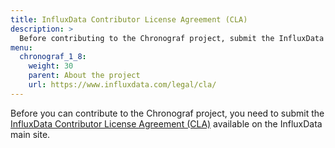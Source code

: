 ```yaml
---
title: InfluxData Contributor License Agreement (CLA)
description: >
  Before contributing to the Chronograf project, submit the InfluxData Contributor License Agreement.
menu:
  chronograf_1_8:
    weight: 30
    parent: About the project
    url: https://www.influxdata.com/legal/cla/
---
```


Before you can contribute to the Chronograf project, you need to submit the [InfluxData Contributor License Agreement (CLA)](https://www.influxdata.com/legal/cla/) available on the InfluxData main site.
